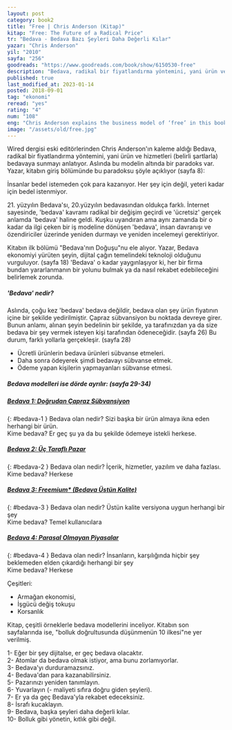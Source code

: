 ```yaml
---
layout: post
category: book2
title: "Free | Chris Anderson (Kitap)"
kitap: "Free: The Future of a Radical Price"
tr: "Bedava - Bedava Bazı Şeyleri Daha Değerli Kılar"
yazar: "Chris Anderson"
yil: "2010"
sayfa: "256"
goodreads: "https://www.goodreads.com/book/show/6150530-free"
description: "Bedava, radikal bir fiyatlandırma yöntemini, yani ürün ve hizmetleri (belirli şartlarla) bedavaya sunmayı anlatıyor."
published: true
last_modified_at: 2023-01-14
posted: 2018-09-01
tag: "ekonomi"
reread: "yes"
rating: "4"
num: "108"
eng: "Chris Anderson explains the business model of ‘free’ in this book. This model is based on making money by giving away products/services for free by the consumption of free trial versions will make a certain amount of customers buy the product after the trial. This book has become a classic within time, and it also reminds the reader of the dilemma that says ‘nothing is actually free'."
image: "/assets/old/free.jpg"
---
```


Wired dergisi eski editörlerinden Chris Anderson'ın kaleme aldığı Bedava, radikal bir fiyatlandırma yöntemini, yani ürün ve hizmetleri (belirli şartlarla) bedavaya sunmayı anlatıyor. Aslında bu modelin altında bir paradoks var. Yazar, kitabın giriş bölümünde bu paradoksu şöyle açıklıyor (sayfa 8):

İnsanlar bedel istemeden çok para kazanıyor. Her şey için değil, yeteri kadar için bedel istenmiyor.

21\. yüzyılın Bedava'sı, 20.yüzyılın bedavasından oldukça farklı. İnternet sayesinde, 'bedava' kavramı radikal bir değişim geçirdi ve 'ücretsiz' gerçek anlamda 'bedava' haline geldi. Kuşku uyandıran ama aynı zamanda bir o kadar da ilgi çeken bir iş modeline dönüşen 'bedava', insan davranışı ve özendiriciler üzerinde yeniden durmayı ve yeniden incelemeyi gerektiriyor.

Kitabın ilk bölümü "Bedava'nın Doğuşu"nu ele alıyor. Yazar, Bedava ekonomiyi yürüten şeyin, dijital çağın temelindeki teknoloji olduğunu vurguluyor. (sayfa 18) 'Bedava' o kadar yaygınlaşıyor ki, her bir firma bundan yararlanmanın bir yolunu bulmak ya da nasıl rekabet edebileceğini belirlemek zorunda.

##### 'Bedava' nedir?

Aslında, çoğu kez 'bedava' bedava değildir, bedava olan şey ürün fiyatının içine bir şekilde yedirilmiştir. Çapraz sübvansiyon bu noktada devreye girer. Bunun anlamı, alınan şeyin bedelinin bir şekilde, ya tarafınızdan ya da size bedava bir şey vermek isteyen kişi tarafından ödeneceğidir. (sayfa 26) Bu durum, farklı yollarla gerçekleşir. (sayfa 28)

- Ücretli ürünlerin bedava ürünleri sübvanse etmeleri.
- Daha sonra ödeyerek şimdi bedavayı sübvanse etmek.
- Ödeme yapan kişilerin yapmayanları sübvanse etmesi.

##### Bedava modelleri ise dörde ayrılır: (sayfa 29-34)

##### [Bedava 1: Doğrudan Çapraz Sübvansiyon](#bedava-1)

{: #bedava-1 }
Bedava olan nedir? Sizi başka bir ürün almaya ikna eden herhangi bir ürün.  
Kime bedava? Er geç şu ya da bu şekilde ödemeye istekli herkese.

##### [Bedava 2: Üç Taraflı Pazar](#bedava-2)

{: #bedava-2 }
Bedava olan nedir? İçerik, hizmetler, yazılım ve daha fazlası.  
Kime bedava? Herkese

##### [Bedava 3: Freemium\* (Bedava Üstün Kalite)](#bedava-3)

{: #bedava-3 }
Bedava olan nedir? Üstün kalite versiyona uygun herhangi bir şey  
Kime bedava? Temel kullanıcılara

##### [Bedava 4: Parasal Olmayan Piyasalar](#bedava-4)

{: #bedava-4 }
Bedava olan nedir? İnsanların, karşılığında hiçbir şey beklemeden elden çıkardığı herhangi bir şey  
Kime bedava? Herkese

Çeşitleri:

- Armağan ekonomisi,
- İşgücü değiş tokuşu
- Korsanlık

Kitap, çeşitli örneklerle bedava modellerini inceliyor. Kitabın son sayfalarında ise, "bolluk doğrultusunda düşünmenün 10 ilkesi"ne yer verilmiş.

1- Eğer bir şey dijitalse, er geç bedava olacaktır.  
2- Atomlar da bedava olmak istiyor, ama bunu zorlamıyorlar.  
3- Bedava'yı durduramazsınız.  
4- Bedava'dan para kazanabilirsiniz.  
5- Pazarınızı yeniden tanımlayın.  
6- Yuvarlayın (- maliyeti sıfıra doğru giden şeyleri).  
7- Er ya da geç Bedava'yla rekabet edeceksiniz.  
8- İsrafı kucaklayın.  
9- Bedava, başka şeyleri daha değerli kılar.  
10- Bolluk gibi yönetin, kıtlık gibi değil.
